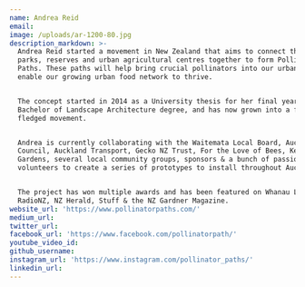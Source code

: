 ```yaml
---
name: Andrea Reid
email:
image: /uploads/ar-1200-80.jpg
description_markdown: >-
  Andrea Reid started a movement in New Zealand that aims to connect the city's
  parks, reserves and urban agricultural centres together to form Pollinator
  Paths. These paths will help bring crucial pollinators into our urban areas to
  enable our growing urban food network to thrive.


  The concept started in 2014 as a University thesis for her final year of a
  Bachelor of Landscape Architecture degree, and has now grown into a fully
  fledged movement.


  Andrea is currently collaborating with the Waitemata Local Board, Auckland
  Council, Auckland Transport, Gecko NZ Trust, For the Love of Bees, Kelmarna
  Gardens, several local community groups, sponsors & a bunch of passionate
  volunteers to create a series of prototypes to install throughout Auckland.


  The project has won multiple awards and has been featured on Whanau Living,
  RadioNZ, NZ Herald, Stuff & the NZ Gardner Magazine.
website_url: 'https://www.pollinatorpaths.com/'
medium_url:
twitter_url:
facebook_url: 'https://www.facebook.com/pollinatorpath/'
youtube_video_id:
github_username:
instagram_url: 'https://www.instagram.com/pollinator_paths/'
linkedin_url:
---
```

